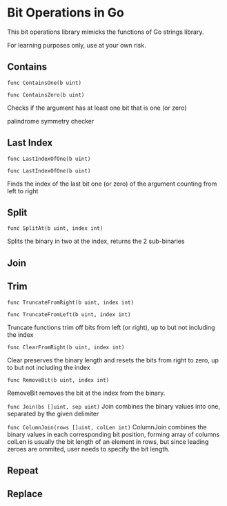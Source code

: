 # Bit Operations in Go

This bit operations library mimicks the functions of Go strings library.

For learning purposes only, use at your own risk.

## Contains

`func ContainsOne(b uint)`

`func ContainsZero(b uint)`

Checks if the argument has at least one bit that is one (or zero)

palindrome symmetry checker

## Last Index

`func LastIndexOfOne(b uint)`

`func LastIndexOfOne(b uint)`

Finds the index of the last bit one (or zero) of the argument counting from left to right

## Split

`func SplitAt(b uint, index int)`

Splits the binary in two at the index, returns the 2 sub-binaries

## Join

## Trim

`func TruncateFromRight(b uint, index int) `

`func TruncateFromLeft(b uint, index int)`

Truncate functions trim off bits from left (or right), up to but not including the index

`func ClearFromRight(b uint, index int) `

Clear preserves the binary length and resets the bits from right to zero, up to but not including the index

`func RemoveBit(b uint, index int)`

RemoveBit removes the bit at the index from the binary.

`func Join(bs []uint, sep uint)`
Join combines the binary values into one, separated by the given delimiter

`func ColumnJoin(rows []uint, colLen int)`
ColumnJoin combines the binary values in each corresponding bit position, forming array of columns
colLen is usually the bit length of an element in rows, but since leading zeroes are ommited, user needs to specify the bit length.

## Repeat

## Replace
